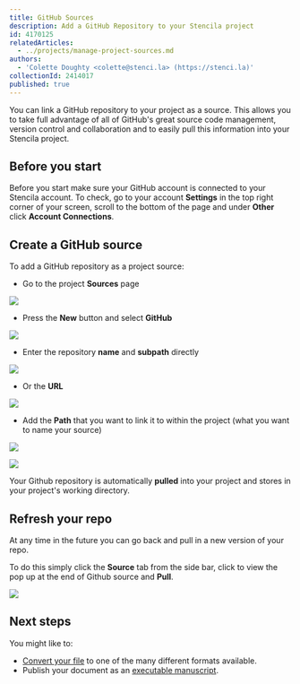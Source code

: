 ```yaml
---
title: GitHub Sources
description: Add a GitHub Repository to your Stencila project
id: 4170125
relatedArticles:
  - ../projects/manage-project-sources.md
authors:
  - 'Colette Doughty <colette@stenci.la> (https://stenci.la)'
collectionId: 2414017
published: true
---
```


You can link a GitHub repository to your project as a source. This allows you to take full advantage of all of GitHub's great source code management, version control and collaboration and to easily pull this information into your Stencila project.

## Before you start

Before you start make sure your GitHub account is connected to your Stencila account. To check, go to your account **Settings** in the top right corner of your screen, scroll to the bottom of the page and under **Other** click **Account Connections**.

## Create a GitHub source

To add a GitHub repository as a project source:

* Go to the project **Sources** page

![](http://stencila.github.io/hub/manager/snaps/project-sources-menu-item.png)

* Press the **New** button and select **GitHub**

![](http://stencila.github.io/hub/manager/snaps/project-sources-new-button.png)

* Enter the repository **name** and **subpath** directly

![](http://stencila.github.io/hub/manager/snaps/project-sources-new-github-repo.png)

* Or the **URL**

![](http://stencila.github.io/hub/manager/snaps/project-sources-new-github-url.png)

* Add the **Path** that you want to link it to within the project (what you want to name your source)

![](http://stencila.github.io/hub/manager/snaps/project-sources-new-path-field.png)

![](http://stencila.github.io/hub/manager/snaps/project-sources-new-create-button.png)

Your Github repository is automatically **pulled** into your project and stores in your project's working directory.

## Refresh your repo

At any time in the future you can go back and pull in a new version of your repo. 

To do this simply click the **Source** tab from the side bar, click to view the pop up at the end of Github source and **Pull**.

![](https://i.imgur.com/wAxR8T8.png)

## Next steps

You might like to: 
- [Convert your file](../projects/manage-project-sources.md) to one of the many different formats available. 
- Publish your document as an [executable manuscript](../projects/publish-a-project.md).


